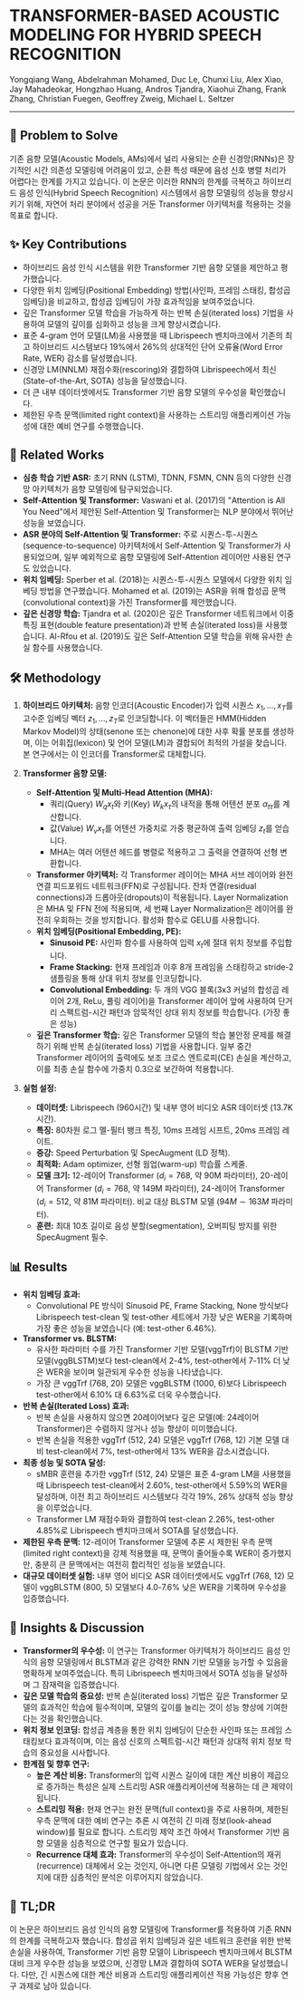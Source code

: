 # TRANSFORMER-BASED ACOUSTIC MODELING FOR HYBRID SPEECH RECOGNITION
Yongqiang Wang, Abdelrahman Mohamed, Duc Le, Chunxi Liu, Alex Xiao, Jay Mahadeokar, Hongzhao Huang, Andros Tjandra, Xiaohui Zhang, Frank Zhang, Christian Fuegen, Geoffrey Zweig, Michael L. Seltzer

---

## 🧩 Problem to Solve
기존 음향 모델(Acoustic Models, AMs)에서 널리 사용되는 순환 신경망(RNNs)은 장기적인 시간 의존성 모델링에 어려움이 있고, 순환 특성 때문에 음성 신호 병렬 처리가 어렵다는 한계를 가지고 있습니다. 이 논문은 이러한 RNN의 한계를 극복하고 하이브리드 음성 인식(Hybrid Speech Recognition) 시스템에서 음향 모델링의 성능을 향상시키기 위해, 자연어 처리 분야에서 성공을 거둔 Transformer 아키텍처를 적용하는 것을 목표로 합니다.

## ✨ Key Contributions
*   하이브리드 음성 인식 시스템을 위한 Transformer 기반 음향 모델을 제안하고 평가했습니다.
*   다양한 위치 임베딩(Positional Embedding) 방법(사인파, 프레임 스태킹, 합성곱 임베딩)을 비교하고, 합성곱 임베딩이 가장 효과적임을 보여주었습니다.
*   깊은 Transformer 모델 학습을 가능하게 하는 반복 손실(iterated loss) 기법을 사용하여 모델의 깊이를 심화하고 성능을 크게 향상시켰습니다.
*   표준 4-gram 언어 모델(LM)을 사용했을 때 Librispeech 벤치마크에서 기존의 최고 하이브리드 시스템보다 19%에서 26%의 상대적인 단어 오류율(Word Error Rate, WER) 감소를 달성했습니다.
*   신경망 LM(NNLM) 재점수화(rescoring)와 결합하여 Librispeech에서 최신(State-of-the-Art, SOTA) 성능을 달성했습니다.
*   더 큰 내부 데이터셋에서도 Transformer 기반 음향 모델의 우수성을 확인했습니다.
*   제한된 우측 문맥(limited right context)을 사용하는 스트리밍 애플리케이션 가능성에 대한 예비 연구를 수행했습니다.

## 📎 Related Works
*   **심층 학습 기반 ASR:** 초기 RNN (LSTM), TDNN, FSMN, CNN 등의 다양한 신경망 아키텍처가 음향 모델링에 탐구되었습니다.
*   **Self-Attention 및 Transformer:** Vaswani et al. (2017)의 "Attention is All You Need"에서 제안된 Self-Attention 및 Transformer는 NLP 분야에서 뛰어난 성능을 보였습니다.
*   **ASR 분야의 Self-Attention 및 Transformer:** 주로 시퀀스-투-시퀀스(sequence-to-sequence) 아키텍처에서 Self-Attention 및 Transformer가 사용되었으며, 일부 예외적으로 음향 모델링에 Self-Attention 레이어만 사용된 연구도 있었습니다.
*   **위치 임베딩:** Sperber et al. (2018)는 시퀀스-투-시퀀스 모델에서 다양한 위치 임베딩 방법을 연구했습니다. Mohamed et al. (2019)는 ASR을 위해 합성곱 문맥(convolutional context)을 가진 Transformer를 제안했습니다.
*   **깊은 신경망 학습:** Tjandra et al. (2020)은 깊은 Transformer 네트워크에서 이중 특징 표현(double feature presentation)과 반복 손실(iterated loss)을 사용했습니다. Al-Rfou et al. (2019)도 깊은 Self-Attention 모델 학습을 위해 유사한 손실 함수를 사용했습니다.

## 🛠️ Methodology
1.  **하이브리드 아키텍처:** 음향 인코더(Acoustic Encoder)가 입력 시퀀스 $x_1, \dots, x_T$를 고수준 임베딩 벡터 $z_1, \dots, z_T$로 인코딩합니다. 이 벡터들은 HMM(Hidden Markov Model)의 상태(senone 또는 chenone)에 대한 사후 확률 분포를 생성하며, 이는 어휘집(lexicon) 및 언어 모델(LM)과 결합되어 최적의 가설을 찾습니다. 본 연구에서는 이 인코더를 Transformer로 대체합니다.

2.  **Transformer 음향 모델:**
    *   **Self-Attention 및 Multi-Head Attention (MHA):**
        *   쿼리(Query) $W_q x_t$와 키(Key) $W_k x_\tau$의 내적을 통해 어텐션 분포 $\alpha_{t\tau}$를 계산합니다.
        *   값(Value) $W_v x_\tau$를 어텐션 가중치로 가중 평균하여 출력 임베딩 $z_t$를 얻습니다.
        *   MHA는 여러 어텐션 헤드를 병렬로 적용하고 그 출력을 연결하여 선형 변환합니다.
    *   **Transformer 아키텍처:** 각 Transformer 레이어는 MHA 서브 레이어와 완전 연결 피드포워드 네트워크(FFN)로 구성됩니다. 잔차 연결(residual connections)과 드롭아웃(dropouts)이 적용됩니다. Layer Normalization은 MHA 및 FFN 전에 적용되며, 세 번째 Layer Normalization은 레이어를 완전히 우회하는 것을 방지합니다. 활성화 함수로 GELU를 사용합니다.
    *   **위치 임베딩(Positional Embedding, PE):**
        *   **Sinusoid PE:** 사인파 함수를 사용하여 입력 $x_t$에 절대 위치 정보를 주입합니다.
        *   **Frame Stacking:** 현재 프레임과 이후 8개 프레임을 스태킹하고 stride-2 샘플링을 통해 상대 위치 정보를 인코딩합니다.
        *   **Convolutional Embedding:** 두 개의 VGG 블록(3x3 커널의 합성곱 레이어 2개, ReLu, 풀링 레이어)을 Transformer 레이어 앞에 사용하여 단거리 스펙트럼-시간 패턴과 암묵적인 상대 위치 정보를 학습합니다. (가장 좋은 성능)
    *   **깊은 Transformer 학습:** 깊은 Transformer 모델의 학습 불안정 문제를 해결하기 위해 반복 손실(iterated loss) 기법을 사용합니다. 일부 중간 Transformer 레이어의 출력에도 보조 크로스 엔트로피(CE) 손실을 계산하고, 이를 최종 손실 함수에 가중치 0.3으로 보간하여 적용합니다.

3.  **실험 설정:**
    *   **데이터셋:** Librispeech (960시간) 및 내부 영어 비디오 ASR 데이터셋 (13.7K 시간).
    *   **특징:** 80차원 로그 멜-필터 뱅크 특징, 10ms 프레임 시프트, 20ms 프레임 레이트.
    *   **증강:** Speed Perturbation 및 SpecAugment (LD 정책).
    *   **최적화:** Adam optimizer, 선형 웜업(warm-up) 학습률 스케줄.
    *   **모델 크기:** 12-레이어 Transformer ($d_i=768$, 약 90M 파라미터), 20-레이어 Transformer ($d_i=768$, 약 149M 파라미터), 24-레이어 Transformer ($d_i=512$, 약 81M 파라미터). 비교 대상 BLSTM 모델 ($94M \sim 163M$ 파라미터).
    *   **훈련:** 최대 10초 길이로 음성 분할(segmentation), 오버피팅 방지를 위한 SpecAugment 필수.

## 📊 Results
*   **위치 임베딩 효과:**
    *   Convolutional PE 방식이 Sinusoid PE, Frame Stacking, None 방식보다 Librispeech test-clean 및 test-other 세트에서 가장 낮은 WER을 기록하며 가장 좋은 성능을 보였습니다 (예: test-other 6.46%).
*   **Transformer vs. BLSTM:**
    *   유사한 파라미터 수를 가진 Transformer 기반 모델(vggTrf)이 BLSTM 기반 모델(vggBLSTM)보다 test-clean에서 2-4%, test-other에서 7-11% 더 낮은 WER을 보이며 일관되게 우수한 성능을 나타냈습니다.
    *   가장 큰 vggTrf (768, 20) 모델은 vggBLSTM (1000, 6)보다 Librispeech test-other에서 6.10% 대 6.63%로 더욱 우수했습니다.
*   **반복 손실(Iterated Loss) 효과:**
    *   반복 손실을 사용하지 않으면 20레이어보다 깊은 모델(예: 24레이어 Transformer)은 수렴하지 않거나 성능 향상이 미미했습니다.
    *   반복 손실을 적용한 vggTrf (512, 24) 모델은 vggTrf (768, 12) 기본 모델 대비 test-clean에서 7%, test-other에서 13% WER을 감소시켰습니다.
*   **최종 성능 및 SOTA 달성:**
    *   sMBR 훈련을 추가한 vggTrf (512, 24) 모델은 표준 4-gram LM을 사용했을 때 Librispeech test-clean에서 2.60%, test-other에서 5.59%의 WER을 달성하며, 이전 최고 하이브리드 시스템보다 각각 19%, 26% 상대적 성능 향상을 이루었습니다.
    *   Transformer LM 재점수화와 결합하여 test-clean 2.26%, test-other 4.85%로 Librispeech 벤치마크에서 SOTA를 달성했습니다.
*   **제한된 우측 문맥:** 12-레이어 Transformer 모델에 추론 시 제한된 우측 문맥(limited right context)을 강제 적용했을 때, 문맥이 줄어들수록 WER이 증가했지만, 충분히 큰 문맥에서는 여전히 합리적인 성능을 보였습니다.
*   **대규모 데이터셋 실험:** 내부 영어 비디오 ASR 데이터셋에서도 vggTrf (768, 12) 모델이 vggBLSTM (800, 5) 모델보다 4.0-7.6% 낮은 WER을 기록하며 우수성을 입증했습니다.

## 🧠 Insights & Discussion
*   **Transformer의 우수성:** 이 연구는 Transformer 아키텍처가 하이브리드 음성 인식의 음향 모델링에서 BLSTM과 같은 강력한 RNN 기반 모델을 능가할 수 있음을 명확하게 보여주었습니다. 특히 Librispeech 벤치마크에서 SOTA 성능을 달성하며 그 잠재력을 입증했습니다.
*   **깊은 모델 학습의 중요성:** 반복 손실(iterated loss) 기법은 깊은 Transformer 모델의 효과적인 학습에 필수적이며, 모델의 깊이를 늘리는 것이 성능 향상에 기여한다는 것을 확인했습니다.
*   **위치 정보 인코딩:** 합성곱 계층을 통한 위치 임베딩이 단순한 사인파 또는 프레임 스태킹보다 효과적이며, 이는 음성 신호의 스펙트럼-시간 패턴과 상대적 위치 정보 학습의 중요성을 시사합니다.
*   **한계점 및 향후 연구:**
    *   **높은 계산 비용:** Transformer의 입력 시퀀스 길이에 대한 계산 비용이 제곱으로 증가하는 특성은 실제 스트리밍 ASR 애플리케이션에 적용하는 데 큰 제약이 됩니다.
    *   **스트리밍 적용:** 현재 연구는 완전 문맥(full context)을 주로 사용하며, 제한된 우측 문맥에 대한 예비 연구는 추론 시 여전히 긴 미래 정보(look-ahead window)를 필요로 합니다. 스트리밍 제약 조건 하에서 Transformer 기반 음향 모델을 심층적으로 연구할 필요가 있습니다.
    *   **Recurrence 대체 효과:** Transformer의 우수성이 Self-Attention의 재귀(recurrence) 대체에서 오는 것인지, 아니면 다른 모델링 기법에서 오는 것인지에 대한 심층적인 분석은 이루어지지 않았습니다.

## 📌 TL;DR
이 논문은 하이브리드 음성 인식의 음향 모델링에 Transformer를 적용하여 기존 RNN의 한계를 극복하고자 했습니다. 합성곱 위치 임베딩과 깊은 네트워크 훈련을 위한 반복 손실을 사용하여, Transformer 기반 음향 모델이 Librispeech 벤치마크에서 BLSTM 대비 크게 우수한 성능을 보였으며, 신경망 LM과 결합하여 SOTA WER을 달성했습니다. 다만, 긴 시퀀스에 대한 계산 비용과 스트리밍 애플리케이션 적용 가능성은 향후 연구 과제로 남아 있습니다.